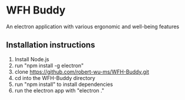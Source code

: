 # WFH Buddy
An electron application with various ergonomic and well-being features

## Installation instructions
1. Install Node.js
2. run "npm install -g electron"
3. clone https://github.com/robert-wu-ms/WFH-Buddy.git
4. cd into the WFH-Buddy directory
5. run "npm install" to install dependencies
6. run the electron app with "electron ."